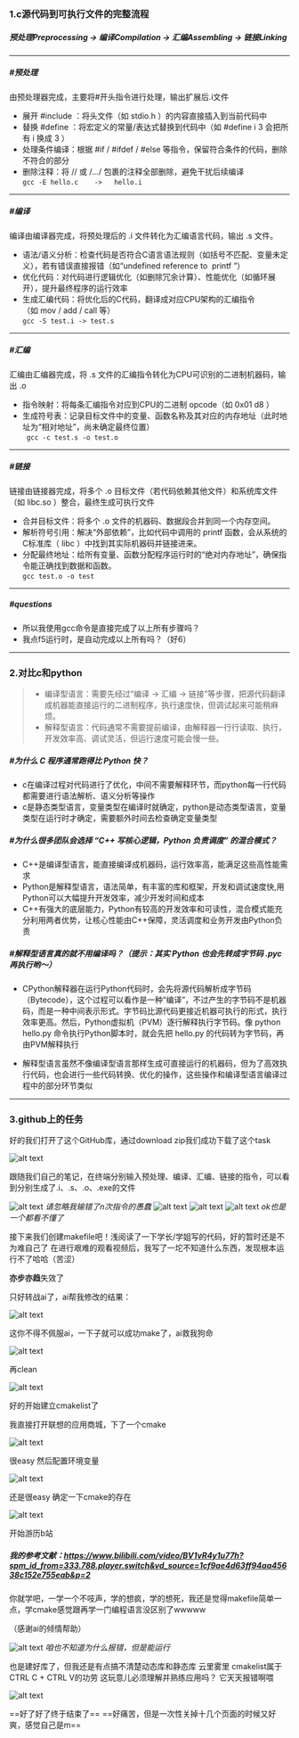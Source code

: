 ### 1.c源代码到可执行文件的完整流程
##### 预处理Preprocessing -> 编译Compilation -> 汇编Assembling -> 链接Linking
---
##### #预处理
由预处理器完成，主要将#开头指令进行处理，输出扩展后.i文件

- 展开 #include ：将头文件（如 stdio.h ）的内容直接插入到当前代码中
​
- 替换 #define ：将宏定义的常量/表达式替换到代码中（如 #define i 3 会把所有 i 换成 3 ）
​
- 处理条件编译：根据 #if / #ifdef / #else 等指令，保留符合条件的代码，删除不符合的部分
​
- 删除注释：将 // 或 /*...*/ 包裹的注释全部删除，避免干扰后续编译  
​`gcc -E hello.c    ->   hello.i`
---
##### #编译
编译由编译器完成，将预处理后的 .i 文件转化为汇编语言代码，输出 .s 文件。
​
- 语法/语义分析：检查代码是否符合C语言语法规则（如括号不匹配、变量未定义），若有错误直接报错（如“undefined reference to  printf ”）
​
- 优化代码：对代码进行逻辑优化（如删除冗余计算）、性能优化（如循环展开），提升最终程序的运行效率
​
- 生成汇编代码：将优化后的C代码，翻译成对应CPU架构的汇编指令（如 mov / add / call 等）  
​
  `gcc -S test.i -> test.s `
  
---

##### #汇编
汇编由汇编器完成，将 .s 文件的汇编指令转化为CPU可识别的二进制机器码，输出 .o 

- 指令映射：将每条汇编指令对应到CPU的二进制 opcode（如 0x01 d8 ）
​
- 生成符号表：记录目标文件中的变量、函数名称及其对应的内存地址（此时地址为“相对地址”，尚未确定最终位置）  
​
  ` gcc -c test.s -o test.o` 
---

##### #链接
链接由链接器完成，将多个 .o 目标文件（若代码依赖其他文件）和系统库文件（如 libc.so ）整合，最终生成可执行文件
 
- 合并目标文件：将多个 .o 文件的机器码、数据段合并到同一个内存空间。
​
- 解析符号引用：解决“外部依赖”，比如代码中调用的 printf 函数，会从系统的C标准库（ libc ）中找到其实际机器码并链接进来。
​
- 分配最终地址：给所有变量、函数分配程序运行时的“绝对内存地址”，确保指令能正确找到数据和函数。  
​
  `gcc test.o -o test` 
---
##### #questions
- 所以我使用gcc命令是直接完成了以上所有步骤吗？
- 我点f5运行时，是自动完成以上所有吗？（好6）
---
  

### 2.对比c和python
>- 编译型语言：需要先经过“编译 → 汇编 → 链接”等步骤，把源代码翻译成机器能直接运行的二进制程序，执行速度快，但调试起来可能稍麻烦。
>- 解释型语言：代码通常不需要提前编译，由解释器一行行读取、执行，开发效率高、调试灵活，但运行速度可能会慢一些。
  

##### #为什么 C 程序通常跑得比 Python 快？
- c在编译过程对代码进行了优化，中间不需要解释环节，而python每一行代码都需要进行语法解析、语义分析等操作
- c是静态类型语言，变量类型在编译时就确定，python是动态类型语言，变量类型在运行时才确定，需要额外时间去检查确定变量类型
##### #为什么很多团队会选择 “C++ 写核心逻辑，Python 负责调度” 的混合模式？
- C++是编译型语言，能直接编译成机器码，运行效率高，能满足这些高性能需求
​
- Python是解释型语言，语法简单，有丰富的库和框架，开发和调试速度快,用Python可以大幅提升开发效率，减少开发时间和成本
​
- C++有强大的底层能力，Python有较高的开发效率和可读性，混合模式能充分利用两者优势，让核心性能由C++保障，灵活调度和业务开发由Python负责 
##### #解释型语言真的就不用编译吗？（提示：其实 Python 也会先转成字节码 .pyc 再执行哟～）  
- CPython解释器在运行Python代码时，会先将源代码解析成字节码（Bytecode），这个过程可以看作是一种“编译”，不过产生的字节码不是机器码，而是一种中间表示形式。字节码比源代码更接近机器可执行的形式，执行效率更高。然后，Python虚拟机（PVM）逐行解释执行字节码。像 python hello.py 命令执行Python脚本时，就会先把 hello.py 的代码转为字节码，再由PVM解释执行    

- 解释型语言虽然不像编译型语言那样生成可直接运行的机器码，但为了高效执行代码，也会进行一些代码转换、优化的操作，这些操作和编译型语言编译过程中的部分环节类似 
---
### 3.github上的任务

好的我们打开了这个GitHub库，通过download zip我们成功下载了这个task

![alt text](20d119c5f638373620543c2b6318c6f9.png)

跟随我们自己的笔记，在终端分别输入预处理、编译、汇编、链接的指令，可以看到分别生成了.i、.s、.o、.exe的文件

![alt text](60b4919869c3a208910832f319ce884d-1.png)
*请忽略我输错了n次指令的愚蠢*
![alt text](1394db05c2fa4ccab1c64b63d5fe2e6a.png)
![alt text](42513103e353d09c6c58e58dadfeb02e.png)
![alt text](875ace650ed8de1e5fee0a12e5fed45d.png)
*ok也是一个都看不懂了*

接下来我们创建makefile吧！浅阅读了一下学长/学姐写的代码，好的暂时还是不为难自己了
在进行艰难的观看视频后，我写了一坨不知道什么东西，发现根本运行不了哈哈（苦涩）

**亦步亦趋**失效了

只好转战ai了，ai帮我修改的结果：

![alt text](666b2fbc09f8059911eeefd35f897b8b.png)

这你不得不佩服ai，一下子就可以成功make了，ai救我狗命

![alt text](20a9a9b023a40d73c4165b7453cb28c0-1.png)

再clean

![alt text](92ead4b1b16dd50499f5c3de157313c9.png)

好的开始建立cmakelist了

我直接打开联想的应用商城，下了一个cmake

![alt text](2de27c66e2806d8feb4e43a46da0ebfa.png)

很easy
然后配置环境变量

![alt text](b4ff117c466e4ce413091ce908375a2d.png)

还是很easy
确定一下cmake的存在

![alt text](54972815552c8020f99cc914f26800a6.png)

开始游历b站


##### 我的参考文献：https://www.bilibili.com/video/BV1vR4y1u77h?spm_id_from=333.788.player.switch&vd_source=1cf9ae4d63ff94aa45638c152e755eab&p=2


你就学吧，一学一个不吱声，学的想疯，学的想死，我还是觉得makefile简单一点，学cmake感觉跟再学一门编程语言没区别了wwwww

（感谢ai的倾情帮助）

![alt text](35506e2e3e4f8d92e4006b821e0563cf.png)
*咱也不知道为什么报错，但是能运行*


也是建好库了，但我还是有点搞不清楚动态库和静态库
云里雾里
cmakelist属于CTRL C + CTRL V的功劳
这玩意儿必须理解并熟练应用吗？
它天天报错啊喂

![alt text](2f7ca8a6f300ebbad7d0229653de1fea.png)


==好了好了终于结束了==
==好痛苦，但是一次性关掉十几个页面的时候又好爽，感觉自己是m==
